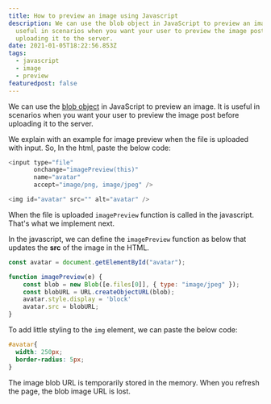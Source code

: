 ```yaml
---
title: How to preview an image using Javascript
description: We can use the blob object in JavaScript to preview an image. It is
  useful in scenarios when you want your user to preview the image post before
  uploading it to the server.
date: 2021-01-05T18:22:56.853Z
tags:
  - javascript
  - image
  - preview
featuredpost: false
---
```

We can use the [blob object](https://taimoorsattar.dev/blogs/javascript-blob) in JavaScript to preview an image. It is useful in scenarios when you want your user to preview the image post before uploading it to the server.

We explain with an example for image preview when the file is uploaded with input. So, In the html, paste the below code:

```javascript
<input type="file"
       onchange="imagePreview(this)"
       name="avatar"
       accept="image/png, image/jpeg" />

<img id="avatar" src="" alt="avatar" />
```

When the file is uploaded `imagePreview` function is called in the javascript. That's what we implement next.

In the javascript, we can define the `imagePreview` function as below that updates the **src** of the image in the HTML.


```javascript
const avatar = document.getElementById("avatar");

function imagePreview(e) {
	const blob = new Blob([e.files[0]], { type: "image/jpeg" });
	const blobURL = URL.createObjectURL(blob);
	avatar.style.display = 'block'
	avatar.src = blobURL;
}
```

To add little styling to the `img` element, we can paste the below code:

```css
#avatar{
  width: 250px;
  border-radius: 5px;
}
```

The image blob URL is temporarily stored in the memory. When you refresh the page, the blob image URL is lost.